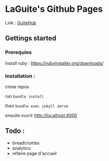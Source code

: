 # LaGuite's Github Pages

Link : [GuiteHub](https://guitehub.github.io)

## Gettings started

### Prerequies

install ruby : https://rubyinstaller.org/downloads/

### Installation :

clone repos

run
`bundle install`

then
`bundle exec jekyll serve`

ensuite ouvrir [http://localhost:4000](http://localhost:4000)

## Todo :
 - breadcrumbs
 - analytics
 - refaire page d'accueil